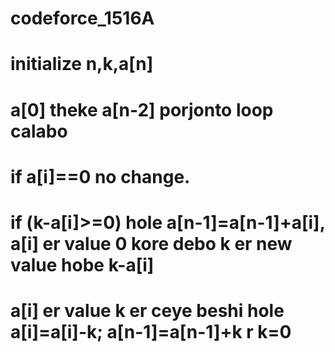 # codeforce_1516A
# initialize n,k,a[n]
# a[0] theke a[n-2] porjonto loop calabo
# if a[i]==0 no change.
#    if (k-a[i]>=0) hole  a[n-1]=a[n-1]+a[i], a[i] er value 0 kore debo k er new value hobe k-a[i]
# a[i] er value k er ceye beshi hole a[i]=a[i]-k; a[n-1]=a[n-1]+k r k=0
